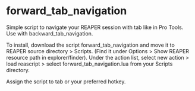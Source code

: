 # forward_tab_navigation

Simple script to navigate your REAPER session with tab like in Pro Tools. Use with backward_tab_navigation.

To install, download the script forward_tab_navigation and move it to REAPER source directory > Scripts. (Find it under Options > Show REAPER resource path in explorer/finder). Under the action list, select new action > load reascript > select forward_tab_navigation.lua from your Scripts directory.

Assign the script to tab or your preferred hotkey.

